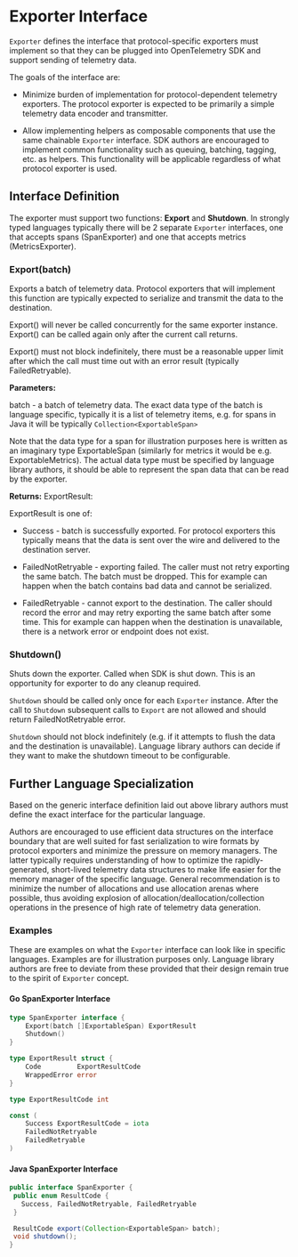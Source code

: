 # Exporter Interface

`Exporter` defines the interface that protocol-specific exporters must implement so that they can be plugged into OpenTelemetry SDK and support sending of telemetry data.

The goals of the interface are:

- Minimize burden of implementation for protocol-dependent telemetry exporters. The protocol exporter is expected to be primarily a simple telemetry data encoder and transmitter.

- Allow implementing helpers as composable components that use the same chainable `Exporter` interface. SDK authors are encouraged to implement common functionality such as queuing, batching, tagging, etc. as helpers. This functionality will be applicable regardless of what protocol exporter is used.

## Interface Definition

The exporter must support two functions: **Export** and **Shutdown**. In strongly typed languages typically there will be 2 separate `Exporter` interfaces, one that accepts spans (SpanExporter) and one that accepts metrics (MetricsExporter).

### Export(batch)

Exports a batch of telemetry data. Protocol exporters that will implement this function are typically expected to serialize and transmit the data to the destination.

Export() will never be called concurrently for the same exporter instance. Export() can be called again only after the current call returns.

Export() must not block indefinitely, there must be a reasonable upper limit after which the call must time out with an error result (typically FailedRetryable).

**Parameters:**

batch - a batch of telemetry data. The exact data type of the batch is language specific, typically it is a list of telemetry items, e.g. for spans in Java it will be typically `Collection<ExportableSpan>` 

Note that the data type for a span for illustration purposes here is written as an imaginary type ExportableSpan (similarly for metrics it would be e.g. ExportableMetrics). The actual data type must be specified by language library authors, it should be able to represent the span data that can be read by the exporter.

**Returns:** ExportResult:

ExportResult is one of:

- Success - batch is successfully exported. For protocol exporters this typically means that the data is sent over the wire and delivered to the destination server.

- FailedNotRetryable - exporting failed. The caller must not retry exporting the same batch. The batch must be dropped. This for example can happen when the batch contains bad data and cannot be serialized.

- FailedRetryable - cannot export to the destination. The caller should record the error and may retry exporting the same batch after some time. This for example can happen when the destination is unavailable, there is a network error or endpoint does not exist. 

### Shutdown()

Shuts down the exporter. Called when SDK is shut down. This is an opportunity for exporter to do any cleanup required.

`Shutdown` should be called only once for each `Exporter` instance. After the call to `Shutdown` subsequent calls to `Export` are not allowed and should return FailedNotRetryable error.

`Shutdown` should not block indefinitely (e.g. if it attempts to flush the data and the destination is unavailable). Language library authors can decide if they want to make the shutdown timeout to be configurable.

## Further Language Specialization

Based on the generic interface definition laid out above library authors must define the exact interface for the particular language. 

Authors are encouraged to use efficient data structures on the interface boundary that are well suited for fast serialization to wire formats by protocol exporters and minimize the pressure on memory managers. The latter typically requires understanding of how to optimize the rapidly-generated, short-lived telemetry data structures to make life easier for the memory manager of the specific language. General recommendation is to minimize the number of allocations and use allocation arenas where possible, thus avoiding explosion of allocation/deallocation/collection operations in the presence of high rate of telemetry data generation.

### Examples

These are examples on what the `Exporter` interface can look like in specific languages. Examples are for illustration purposes only. Language library authors are free to deviate from these provided that their design remain true to the spirit of `Exporter` concept.

#### Go SpanExporter Interface

```go
type SpanExporter interface {
    Export(batch []ExportableSpan) ExportResult
    Shutdown()
}

type ExportResult struct {
    Code         ExportResultCode
    WrappedError error
}

type ExportResultCode int

const (
    Success ExportResultCode = iota
    FailedNotRetryable
    FailedRetryable
)
```

#### Java SpanExporter Interface

```java
public interface SpanExporter {
 public enum ResultCode {
   Success, FailedNotRetryable, FailedRetryable
 }

 ResultCode export(Collection<ExportableSpan> batch);
 void shutdown();
}
```
